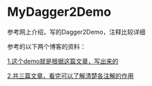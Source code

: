 # MyDagger2Demo
参考网上介绍，写的Dagger2Demo，注释比较详细

参考的以下两个博客的资料：

[1.这个demo就是根据这篇文章，写出来的](http://www.jianshu.com/p/1d84ba23f4d2)

[2.共三篇文章，看完可以了解清楚各注解的作用](http://www.jianshu.com/p/cd2c1c9f68d4)

